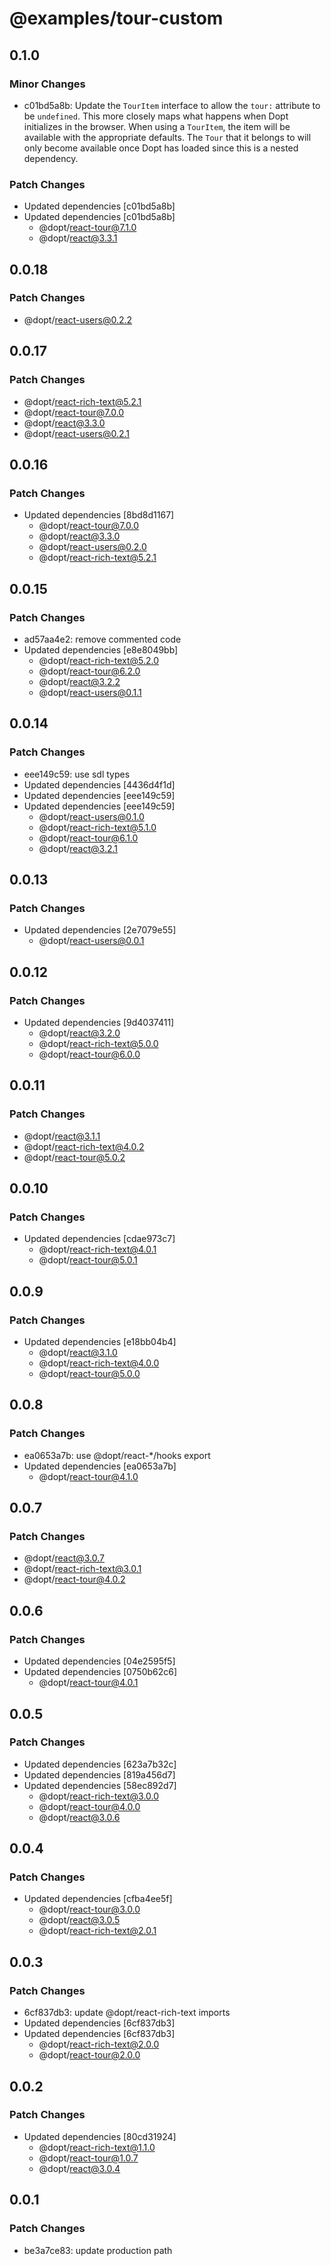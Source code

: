 # @examples/tour-custom

## 0.1.0

### Minor Changes

- c01bd5a8b: Update the `TourItem` interface to allow the `tour:` attribute to be `undefined`. This more closely maps what happens when Dopt initializes in the browser. When using a `TourItem`, the item will be available with the appropriate defaults. The `Tour` that it belongs to will only become available once Dopt has loaded since this is a nested dependency.

### Patch Changes

- Updated dependencies [c01bd5a8b]
- Updated dependencies [c01bd5a8b]
  - @dopt/react-tour@7.1.0
  - @dopt/react@3.3.1

## 0.0.18

### Patch Changes

- @dopt/react-users@0.2.2

## 0.0.17

### Patch Changes

- @dopt/react-rich-text@5.2.1
- @dopt/react-tour@7.0.0
- @dopt/react@3.3.0
- @dopt/react-users@0.2.1

## 0.0.16

### Patch Changes

- Updated dependencies [8bd8d1167]
  - @dopt/react-tour@7.0.0
  - @dopt/react@3.3.0
  - @dopt/react-users@0.2.0
  - @dopt/react-rich-text@5.2.1

## 0.0.15

### Patch Changes

- ad57aa4e2: remove commented code
- Updated dependencies [e8e8049bb]
  - @dopt/react-rich-text@5.2.0
  - @dopt/react-tour@6.2.0
  - @dopt/react@3.2.2
  - @dopt/react-users@0.1.1

## 0.0.14

### Patch Changes

- eee149c59: use sdl types
- Updated dependencies [4436d4f1d]
- Updated dependencies [eee149c59]
- Updated dependencies [eee149c59]
  - @dopt/react-users@0.1.0
  - @dopt/react-rich-text@5.1.0
  - @dopt/react-tour@6.1.0
  - @dopt/react@3.2.1

## 0.0.13

### Patch Changes

- Updated dependencies [2e7079e55]
  - @dopt/react-users@0.0.1

## 0.0.12

### Patch Changes

- Updated dependencies [9d4037411]
  - @dopt/react@3.2.0
  - @dopt/react-rich-text@5.0.0
  - @dopt/react-tour@6.0.0

## 0.0.11

### Patch Changes

- @dopt/react@3.1.1
- @dopt/react-rich-text@4.0.2
- @dopt/react-tour@5.0.2

## 0.0.10

### Patch Changes

- Updated dependencies [cdae973c7]
  - @dopt/react-rich-text@4.0.1
  - @dopt/react-tour@5.0.1

## 0.0.9

### Patch Changes

- Updated dependencies [e18bb04b4]
  - @dopt/react@3.1.0
  - @dopt/react-rich-text@4.0.0
  - @dopt/react-tour@5.0.0

## 0.0.8

### Patch Changes

- ea0653a7b: use @dopt/react-\*/hooks export
- Updated dependencies [ea0653a7b]
  - @dopt/react-tour@4.1.0

## 0.0.7

### Patch Changes

- @dopt/react@3.0.7
- @dopt/react-rich-text@3.0.1
- @dopt/react-tour@4.0.2

## 0.0.6

### Patch Changes

- Updated dependencies [04e2595f5]
- Updated dependencies [0750b62c6]
  - @dopt/react-tour@4.0.1

## 0.0.5

### Patch Changes

- Updated dependencies [623a7b32c]
- Updated dependencies [819a456d7]
- Updated dependencies [58ec892d7]
  - @dopt/react-rich-text@3.0.0
  - @dopt/react-tour@4.0.0
  - @dopt/react@3.0.6

## 0.0.4

### Patch Changes

- Updated dependencies [cfba4ee5f]
  - @dopt/react-tour@3.0.0
  - @dopt/react@3.0.5
  - @dopt/react-rich-text@2.0.1

## 0.0.3

### Patch Changes

- 6cf837db3: update @dopt/react-rich-text imports
- Updated dependencies [6cf837db3]
- Updated dependencies [6cf837db3]
  - @dopt/react-rich-text@2.0.0
  - @dopt/react-tour@2.0.0

## 0.0.2

### Patch Changes

- Updated dependencies [80cd31924]
  - @dopt/react-rich-text@1.1.0
  - @dopt/react-tour@1.0.7
  - @dopt/react@3.0.4

## 0.0.1

### Patch Changes

- be3a7ce83: update production path
